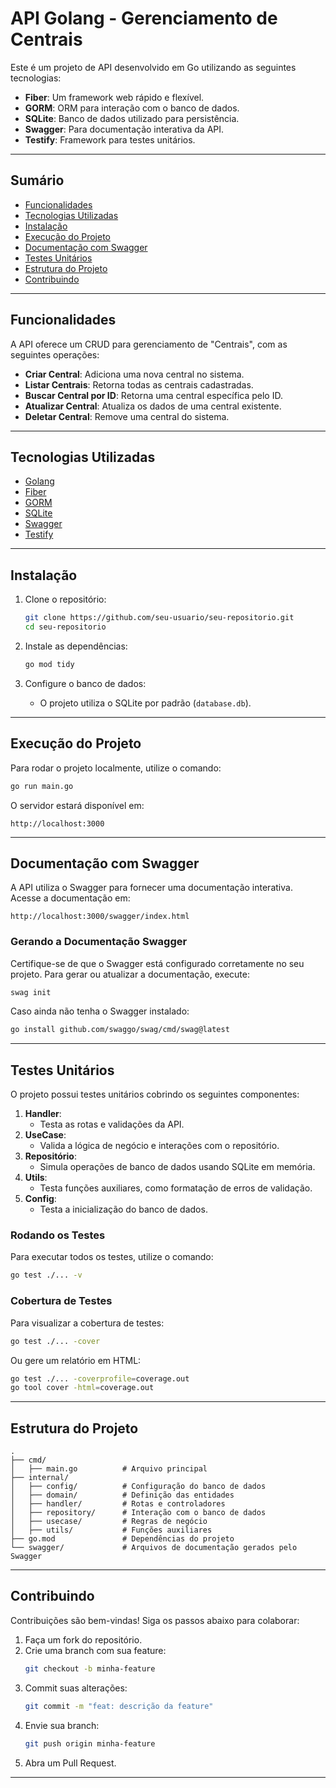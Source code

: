 # **API Golang - Gerenciamento de Centrais**

Este é um projeto de API desenvolvido em Go utilizando as seguintes tecnologias:

- **Fiber**: Um framework web rápido e flexível.
- **GORM**: ORM para interação com o banco de dados.
- **SQLite**: Banco de dados utilizado para persistência.
- **Swagger**: Para documentação interativa da API.
- **Testify**: Framework para testes unitários.

---

## **Sumário**
- [Funcionalidades](#funcionalidades)
- [Tecnologias Utilizadas](#tecnologias-utilizadas)
- [Instalação](#instalação)
- [Execução do Projeto](#execução-do-projeto)
- [Documentação com Swagger](#documentação-com-swagger)
- [Testes Unitários](#testes-unitários)
- [Estrutura do Projeto](#estrutura-do-projeto)
- [Contribuindo](#contribuindo)

---

## **Funcionalidades**

A API oferece um CRUD para gerenciamento de "Centrais", com as seguintes operações:

- **Criar Central**: Adiciona uma nova central no sistema.
- **Listar Centrais**: Retorna todas as centrais cadastradas.
- **Buscar Central por ID**: Retorna uma central específica pelo ID.
- **Atualizar Central**: Atualiza os dados de uma central existente.
- **Deletar Central**: Remove uma central do sistema.

---

## **Tecnologias Utilizadas**

- [Golang](https://golang.org/)
- [Fiber](https://gofiber.io/)
- [GORM](https://gorm.io/)
- [SQLite](https://sqlite.org/)
- [Swagger](https://swagger.io/)
- [Testify](https://github.com/stretchr/testify)

---

## **Instalação**

1. Clone o repositório:
   ```bash
   git clone https://github.com/seu-usuario/seu-repositorio.git
   cd seu-repositorio
   ```

2. Instale as dependências:
   ```bash
   go mod tidy
   ```

3. Configure o banco de dados:
   - O projeto utiliza o SQLite por padrão (`database.db`).

---

## **Execução do Projeto**

Para rodar o projeto localmente, utilize o comando:
```bash
go run main.go
```

O servidor estará disponível em:
```
http://localhost:3000
```

---

## **Documentação com Swagger**

A API utiliza o Swagger para fornecer uma documentação interativa. Acesse a documentação em:
```
http://localhost:3000/swagger/index.html
```

### **Gerando a Documentação Swagger**

Certifique-se de que o Swagger está configurado corretamente no seu projeto. Para gerar ou atualizar a documentação, execute:
```bash
swag init
```

Caso ainda não tenha o Swagger instalado:
```bash
go install github.com/swaggo/swag/cmd/swag@latest
```

---

## **Testes Unitários**

O projeto possui testes unitários cobrindo os seguintes componentes:

1. **Handler**:
   - Testa as rotas e validações da API.
2. **UseCase**:
   - Valida a lógica de negócio e interações com o repositório.
3. **Repositório**:
   - Simula operações de banco de dados usando SQLite em memória.
4. **Utils**:
   - Testa funções auxiliares, como formatação de erros de validação.
5. **Config**:
   - Testa a inicialização do banco de dados.

### **Rodando os Testes**

Para executar todos os testes, utilize o comando:
```bash
go test ./... -v
```

### **Cobertura de Testes**

Para visualizar a cobertura de testes:
```bash
go test ./... -cover
```

Ou gere um relatório em HTML:
```bash
go test ./... -coverprofile=coverage.out
go tool cover -html=coverage.out
```

---

## **Estrutura do Projeto**

```
.
├── cmd/
│   ├── main.go          # Arquivo principal
├── internal/
│   ├── config/          # Configuração do banco de dados
│   ├── domain/          # Definição das entidades
│   ├── handler/         # Rotas e controladores
│   ├── repository/      # Interação com o banco de dados
│   ├── usecase/         # Regras de negócio
│   ├── utils/           # Funções auxiliares         
├── go.mod               # Dependências do projeto
└── swagger/             # Arquivos de documentação gerados pelo Swagger
```

---

## **Contribuindo**

Contribuições são bem-vindas! Siga os passos abaixo para colaborar:

1. Faça um fork do repositório.
2. Crie uma branch com sua feature:
   ```bash
   git checkout -b minha-feature
   ```
3. Commit suas alterações:
   ```bash
   git commit -m "feat: descrição da feature"
   ```
4. Envie sua branch:
   ```bash
   git push origin minha-feature
   ```
5. Abra um Pull Request.

---